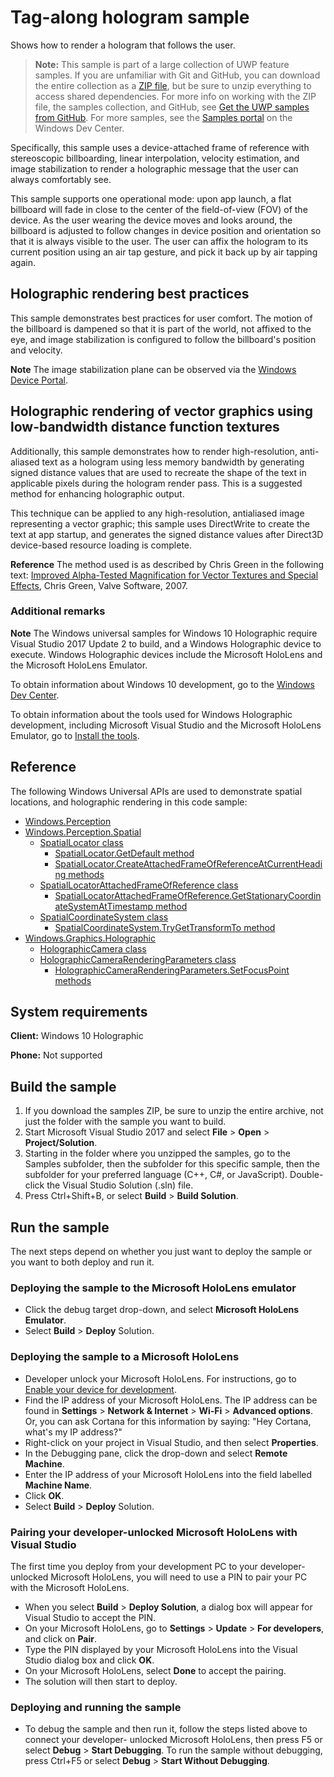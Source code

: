 ﻿<!---
  category: Holographic
  samplefwlink: http://go.microsoft.com/fwlink/p/?LinkId=808267
--->

# Tag-along hologram sample

Shows how to render a hologram that follows the user.

> **Note:** This sample is part of a large collection of UWP feature samples. 
> If you are unfamiliar with Git and GitHub, you can download the entire collection as a 
> [ZIP file](https://github.com/Microsoft/Windows-universal-samples/archive/master.zip), but be 
> sure to unzip everything to access shared dependencies. For more info on working with the ZIP file, 
> the samples collection, and GitHub, see [Get the UWP samples from GitHub](https://aka.ms/ovu2uq). 
> For more samples, see the [Samples portal](https://aka.ms/winsamples) on the Windows Dev Center. 

Specifically, this sample uses a device-attached frame of reference with stereoscopic billboarding,
linear interpolation, velocity estimation, and image stabilization to render a holographic message 
that the user can always comfortably see.

This sample supports one operational mode: upon app launch, a flat billboard will fade in close to 
the center of the field-of-view (FOV) of the device. As the user wearing the device moves and looks
around, the billboard is adjusted to follow changes in device position and orientation so that it 
is always visible to the user. The user can affix the hologram to its current position using an air
tap gesture, and pick it back up by air tapping again.

## Holographic rendering best practices

This sample demonstrates best practices for user comfort. The motion of the billboard is dampened 
so that it is part of the world, not affixed to the eye, and image stabilization is configured to 
follow the billboard's position and velocity.

**Note** The image stabilization plane can be observed via the
[Windows Device Portal](https://developer.microsoft.com/windows/mixed-reality/using_the_windows_device_portal).

## Holographic rendering of vector graphics using low-bandwidth distance function textures

Additionally, this sample demonstrates how to render high-resolution, anti-aliased text as a hologram
using less memory bandwidth by generating signed distance values that are used to recreate the shape of
the text in applicable pixels during the hologram render pass. This is a suggested method for enhancing 
holographic output.

This technique can be applied to any high-resolution, antialiased image representing a vector graphic; 
this sample uses DirectWrite to create the text at app startup, and generates the signed distance values 
after Direct3D device-based resource loading is complete.

**Reference** The method used is as described by Chris Green in the following text: 
[Improved Alpha-Tested Magnification for Vector Textures and Special Effects](http://www.valvesoftware.com/publications/2007/SIGGRAPH2007_AlphaTestedMagnification.pdf), 
Chris Green, Valve Software, 2007.


### Additional remarks

**Note** The Windows universal samples for Windows 10 Holographic require Visual Studio 2017 Update 2
to build, and a Windows Holographic device to execute. Windows Holographic devices include the 
Microsoft HoloLens and the Microsoft HoloLens Emulator.
 
To obtain information about Windows 10 development, go to the [Windows Dev Center](http://go.microsoft.com/fwlink/?LinkID=532421).

To obtain information about the tools used for Windows Holographic development, including Microsoft 
Visual Studio and the Microsoft HoloLens Emulator, go to
[Install the tools](https://developer.microsoft.com/windows/mixed-reality/install_the_tools).


## Reference

The following Windows Universal APIs are used to demonstrate spatial locations, and holographic 
rendering in this code sample:

* [Windows.Perception](https://msdn.microsoft.com/library/windows/apps/windows.perception.aspx)  
* [Windows.Perception.Spatial](https://msdn.microsoft.com/library/windows/apps/windows.perception.spatial.aspx)  
  * [SpatialLocator class](https://msdn.microsoft.com/library/windows/apps/windows.perception.spatial.spatiallocator.aspx)  
    * [SpatialLocator.GetDefault method](https://msdn.microsoft.com/library/windows/apps/windows.perception.spatial.spatiallocator.getdefault.aspx)  
    * [SpatialLocator.CreateAttachedFrameOfReferenceAtCurrentHeading methods](https://msdn.microsoft.com/library/windows/apps/windows.perception.spatial.spatialLocator.createattachedframeofreferenceatcurrentheading.aspx)  
  * [SpatialLocatorAttachedFrameOfReference class](https://msdn.microsoft.com/library/windows/apps/windows.perception.spatial.spatiallocatorattachedframeofreference.aspx)  
    * [SpatialLocatorAttachedFrameOfReference.GetStationaryCoordinateSystemAtTimestamp method](https://msdn.microsoft.com/library/windows/apps/windows.perception.spatial.spatiallocatorattachedframeofreference.getstationarycoordinatesystemattimestamp.aspx)  
  * [SpatialCoordinateSystem class](https://msdn.microsoft.com/library/windows/apps/windows.perception.spatial.spatialcoordinatesystem.aspx)  
    * [SpatialCoordinateSystem.TryGetTransformTo method](https://msdn.microsoft.com/library/windows/apps/windows.perception.spatial.spatialcoordinatesystem.trygettransformto.aspx)  
* [Windows.Graphics.Holographic](https://msdn.microsoft.com/library/windows/apps/windows.graphics.holographic.aspx)  
  * [HolographicCamera class](https://msdn.microsoft.com/library/windows/apps/windows.graphics.holographic.holographiccamera.aspx)  
  * [HolographicCameraRenderingParameters class](https://msdn.microsoft.com/library/windows/apps/windows.graphics.holographic.holographiccamerarenderingparameters.aspx)  
    * [HolographicCameraRenderingParameters.SetFocusPoint methods](https://msdn.microsoft.com/library/windows/apps/windows.graphics.holographic.holographiccamerarenderingparameters.setfocuspoint.aspx)  

## System requirements

**Client:** Windows 10 Holographic

**Phone:** Not supported

## Build the sample

1. If you download the samples ZIP, be sure to unzip the entire archive, not just the folder with 
   the sample you want to build. 
2. Start Microsoft Visual Studio 2017 and select **File** \> **Open** \> **Project/Solution**.
3. Starting in the folder where you unzipped the samples, go to the Samples subfolder, then the 
   subfolder for this specific sample, then the subfolder for your preferred language (C++, C#, or 
   JavaScript). Double-click the Visual Studio Solution (.sln) file.
4. Press Ctrl+Shift+B, or select **Build** \> **Build Solution**.

## Run the sample

The next steps depend on whether you just want to deploy the sample or you want to both deploy and 
run it.

### Deploying the sample to the Microsoft HoloLens emulator

- Click the debug target drop-down, and select **Microsoft HoloLens Emulator**.
- Select **Build** \> **Deploy** Solution.

### Deploying the sample to a Microsoft HoloLens

- Developer unlock your Microsoft HoloLens. For instructions, go to
  [Enable your device for development](https://msdn.microsoft.com/windows/uwp/get-started/enable-your-device-for-development#enable-your-windows-10-devices).
- Find the IP address of your Microsoft HoloLens. The IP address can be found in **Settings** \> 
  **Network & Internet** \> **Wi-Fi** \> **Advanced options**. Or, you can ask Cortana for this 
  information by saying: "Hey Cortana, what's my IP address?"
- Right-click on your project in Visual Studio, and then select **Properties**.
- In the Debugging pane, click the drop-down and select **Remote Machine**.
- Enter the IP address of your Microsoft HoloLens into the field labelled **Machine Name**.
- Click **OK**.
- Select **Build** \> **Deploy** Solution.

### Pairing your developer-unlocked Microsoft HoloLens with Visual Studio

The first time you deploy from your development PC to your developer-unlocked Microsoft HoloLens, 
you will need to use a PIN to pair your PC with the Microsoft HoloLens.
- When you select **Build** \> **Deploy Solution**, a dialog box will appear for Visual Studio to 
  accept the PIN.
- On your Microsoft HoloLens, go to **Settings** \> **Update** \> **For developers**, and click on **Pair**.
- Type the PIN displayed by your Microsoft HoloLens into the Visual Studio dialog box and click **OK**.
- On your Microsoft HoloLens, select **Done** to accept the pairing.
- The solution will then start to deploy.

### Deploying and running the sample

- To debug the sample and then run it, follow the steps listed above to connect your developer-
  unlocked Microsoft HoloLens, then press F5 or select **Debug** \> **Start Debugging**. To run the
  sample without debugging, press Ctrl+F5 or select **Debug** \> **Start Without Debugging**. 
